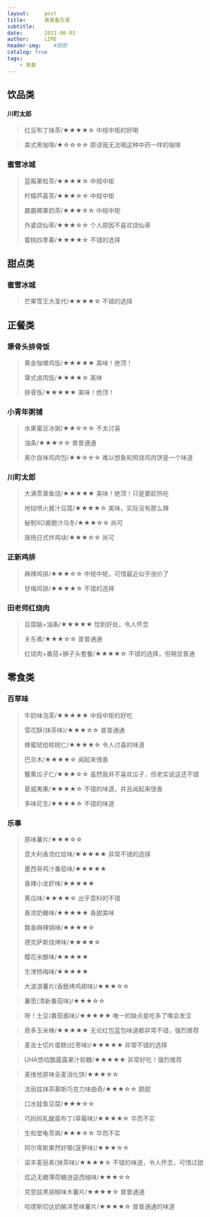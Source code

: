 ```yaml
---
layout:     post
title:      美食备忘录
subtitle:   
date:       2021-06-03
author:     LIME
header-img:    #题图
catalog: true
tags:
    - 美食
---
```


## 饮品类
#### 川町太郎
> 
> 红豆布丁抹茶/★★★★☆ 中规中矩的好喝

> 美式黑咖啡/★☆☆☆☆ 原谅我无法喝这种中药一样的咖啡

### 蜜雪冰城
> 
> 蓝莓果粒茶/★★★★☆ 中规中矩
> 
> 柠檬芦荟茶/★★★☆☆ 中规中矩
> 
> 霸霸椰果奶茶/★★★☆☆ 中规中矩
> 
> 外婆烧仙草/★★★☆☆ 个人原因不喜欢烧仙草
> 
> 蜜桃四季春/★★★★☆ 不错的选择

## 甜点类
### 蜜雪冰城
> 
> 芒果雪王大圣代/★★★★☆ 不错的选择

## 正餐类
### 犟骨头排骨饭
> 
> 黄金咖喱鸡饭/★★★★★ 美味！绝顶！
> 
> 犟式卤肉饭/★★★★☆ 美味
> 
> 排骨饭/★★★★★ 美味！绝顶！

### 小青年粥铺
> 
> 水果蜜豆冰粥/★★☆☆☆ 不太讨喜
> 
> 油条/★★★☆☆ 普普通通
> 
> 奥尔良味鸡肉包/★★☆☆☆ 难以想象和照烧鸡肉饼是一个味道

### 川町太郎
> 
> 大满贯章鱼烧/★★★★★ 美味！绝顶！只是要趁热吃
> 
> 地狱喷火酱汁豆腐/★★★★☆ 美味，实际没有那么辣
> 
> 秘制XO酱鲍汁乌冬/★★★☆☆ 尚可
> 
> 唐扬日式炸鸡块/★★★☆☆ 尚可

### 正新鸡排
> 
> 麻辣鸡排/★★★☆☆ 中规中矩，可惜最近似乎涨价了
> 
> 甘梅鸡排/★★★★☆ 不错的选择

### 田老师红烧肉
> 
> 豆腐脑+油条/★★★★★ 恰到好处，令人怀念
> 
> 关东煮/★★★☆☆ 普普通通
> 
> 红烧肉+番茄+狮子头套餐/★★★★☆ 不错的选择，但稍显普通

## 零食类

### 百草味
> 
> 牛奶味泡芙/★★★★★ 中规中矩的好吃
> 
> 雪花酥(抹茶味)/★★★☆☆ 普普通通
> 
> 蜂蜜琥珀核桃仁/★★★★☆ 令人讨喜的味道
> 
> 巴旦木/★★★★☆ 闻起来很香
> 
> 蟹黄瓜子仁/★★★☆☆ 虽然我并不喜欢瓜子，但老实说这还不错
> 
> 夏威夷果/★★★★☆ 不错的味道，并且闻起来很香
> 
> 多味花生/★★★★☆ 不错的味道

### 乐事
> 
> 原味薯片/★★★☆☆ 
> 
> 意大利香浓红烩味/★★★★★ 非常不错的选择
> 
> 墨西哥鸡汁番茄味/★★★★★ 
> 
> 香辣小龙虾味/★★★★★
> 
> 黄瓜味/★★★★☆ 出乎意料的不错
> 
> 香浓奶糖味/★★★★★ 香甜美味
> 
> 飘香麻辣锅味/★★★★☆
> 
> 德克萨斯烧烤味/★★★★☆
> 
> 樱花米酿味/★★★★★
> 
> 生津杨梅味/★★★★★
> 
> 大波浪薯片(香脆烤鸡翅味)/★★★☆☆

> 薯愿(清新番茄味)/★★★☆☆

> 呀！土豆(番茄酱味)/★★★★★ 唯一的缺点是吃多了嘴会发涩

> 奇多玉米棒/★★★★★ 无论红包蓝包味道都非常不错，强烈推荐

> 麦吉士切片蛋糕(红枣味)/★★★★★ 非常不错的选择

> UHA悠哈酷露露果汁软糖/★★★★★ 非常好吃！强烈推荐

> 麦维他原味全麦消化饼/★★★☆☆ 

> 法丽兹抹茶慕斯巧克力味曲奇/★★★☆☆ 颇甜

> 口水娃鱼豆腐/★★★☆☆ 

> 巧妈妈乳酸菌布丁(草莓味)/★★★★☆ 华而不实

> 生和堂龟苓爽/★★★☆☆ 华而不实

> 阿尔卑斯果然好嚼(菠萝味)/★★★☆☆ 

> 梁丰麦丽素(抹茶味)/★★★★☆ 不错的味道，令人怀念，可惜过甜

> 炫迈无糖薄荷糖逍遥西柚味/★★★☆☆ 

> 克恩兹黑胡椒味木薯片/★★★★☆ 普普通通

> 哈德斯切达奶酪洋葱味薯片/★★★★☆ 普普通通的味道

